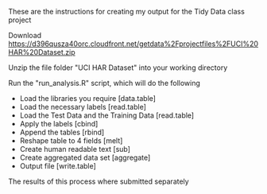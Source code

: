 These are the instructions for creating my output for the Tidy Data class project

Download
https://d396qusza40orc.cloudfront.net/getdata%2Fprojectfiles%2FUCI%20HAR%20Dataset.zip

Unzip the file folder "UCI HAR Dataset" into your working directory

Run the "run_analysis.R" script, which will do the following

* Load the libraries you require 
		[data.table]
* Load the necessary labels
		[read.table]
* Load the Test Data and the Training Data
		[read.table]
* Apply the labels
		[cbind]
* Append the tables
		[rbind]
* Reshape table to 4 fields
		[melt]
* Create human readable text
		[sub]
* Create aggregated data set
		[aggregate]
* Output file
		[write.table]
		
The results of this process where submitted separately
